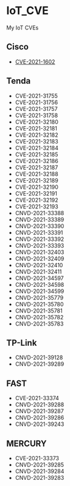 # IoT_CVE
My IoT CVEs
## Cisco
- [CVE-2021-1602](https://tools.cisco.com/security/center/content/CiscoSecurityAdvisory/cisco-sa-rv-code-execution-9UVJr7k4)
## Tenda
- CVE-2021-31755
- CVE-2021-31756
- CVE-2021-31757
- CVE-2021-31758
- CVE-2021-32180 
- CVE-2021-32181 
- CVE-2021-32182
- CVE-2021-32183 
- CVE-2021-32184 
- CVE-2021-32185 
- CVE-2021-32186
- CVE-2021-32187 
- CVE-2021-32188 
- CVE-2021-32189 
- CVE-2021-32190
- CVE-2021-32191 
- CVE-2021-32192
- CVE-2021-32193 
- CNVD-2021-33388                                         
- CNVD-2021-33389                                         
- CNVD-2021-33390                                         
- CNVD-2021-33391                                         
- CNVD-2021-33392                                         
- CNVD-2021-33393     
- CNVD-2021-32403                                         
- CNVD-2021-32409                                         
- CNVD-2021-32410                                         
- CNVD-2021-32411 
- CNVD-2021-34597
- CNVD-2021-34598
- CNVD-2021-34599
- CNVD-2021-35779
- CNVD-2021-35780 
- CNVD-2021-35781 
- CNVD-2021-35782
- CNVD-2021-35783
## TP-Link
- CNVD-2021-39128 
- CNVD-2021-39289
## FAST
- CVE-2021-33374
- CNVD-2021-39288 
- CNVD-2021-39287
- CNVD-2021-39286
- CNVD-2021-39243
## MERCURY
- CVE-2021-33373
- CNVD-2021-39285
- CNVD-2021-39284
- CNVD-2021-39283



